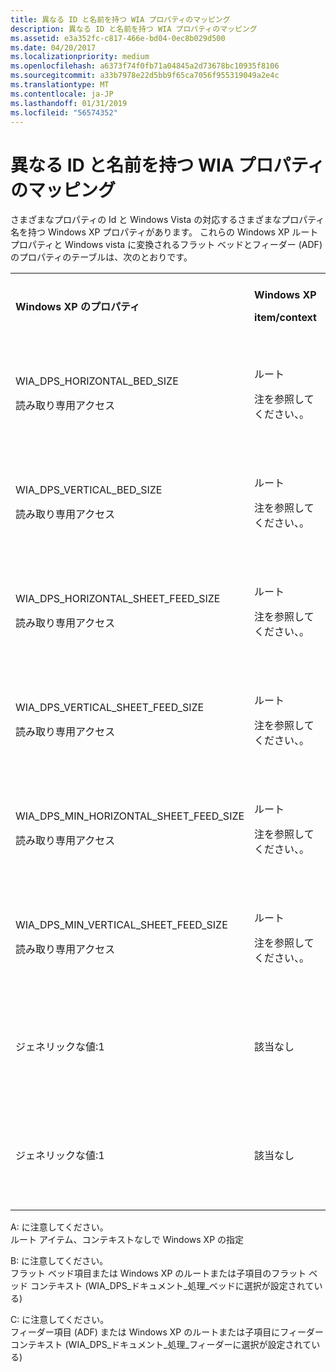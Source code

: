 ```yaml
---
title: 異なる ID と名前を持つ WIA プロパティのマッピング
description: 異なる ID と名前を持つ WIA プロパティのマッピング
ms.assetid: e3a352fc-c817-466e-bd04-0ec8b029d500
ms.date: 04/20/2017
ms.localizationpriority: medium
ms.openlocfilehash: a6373f74f0fb71a04845a2d73678bc10935f8106
ms.sourcegitcommit: a33b7978e22d5bb9f65ca7056f955319049a2e4c
ms.translationtype: MT
ms.contentlocale: ja-JP
ms.lasthandoff: 01/31/2019
ms.locfileid: "56574352"
---
```

# <a name="mapping-wia-properties-with-different-ids-and-names"></a>異なる ID と名前を持つ WIA プロパティのマッピング


さまざまなプロパティの Id と Windows Vista の対応するさまざまなプロパティ名を持つ Windows XP プロパティがあります。 これらの Windows XP ルート プロパティと Windows vista に変換されるフラット ベッドとフィーダー (ADF) のプロパティのテーブルは、次のとおりです。

<table>
<colgroup>
<col width="25%" />
<col width="25%" />
<col width="25%" />
<col width="25%" />
</colgroup>
<tbody>
<tr class="odd">
<td><p><strong>Windows XP のプロパティ</strong></p></td>
<td><p><strong>Windows XP</strong></p>
<p><strong>item/context</strong></p></td>
<td><p><strong>Windows Vista のプロパティ</strong></p></td>
<td><p><strong>Windows Vista</strong> <strong>項目</strong></p></td>
</tr>
<tr class="even">
<td><p>WIA_DPS_HORIZONTAL_BED_SIZE</p>
<p>読み取り専用アクセス</p></td>
<td><p>ルート</p>
<p>注を参照してください、。</p></td>
<td><p>WIA_IPS_MAX_HORIZONTAL_SIZE</p>
<p>読み取り専用アクセス</p></td>
<td><p>フラット ベッド</p>
<p>注を参照してください: b</p></td>
</tr>
<tr class="odd">
<td><p>WIA_DPS_VERTICAL_BED_SIZE</p>
<p>読み取り専用アクセス</p></td>
<td><p>ルート</p>
<p>注を参照してください、。</p></td>
<td><p>WIA_IPS_MAX_VERTICAL_SIZE</p>
<p>読み取り専用アクセス</p></td>
<td><p>フラット ベッド</p>
<p>注を参照してください: b</p></td>
</tr>
<tr class="even">
<td><p>WIA_DPS_HORIZONTAL_SHEET_FEED_SIZE</p>
<p>読み取り専用アクセス</p></td>
<td><p>ルート</p>
<p>注を参照してください、。</p></td>
<td><p>WIA_IPS_MAX_HORIZONTAL_SIZE</p>
<p>読み取り専用アクセス</p></td>
<td><p>フィーダー</p>
<p>注を参照してください: c</p></td>
</tr>
<tr class="odd">
<td><p>WIA_DPS_VERTICAL_SHEET_FEED_SIZE</p>
<p>読み取り専用アクセス</p></td>
<td><p>ルート</p>
<p>注を参照してください、。</p></td>
<td><p>WIA_IPS_MAX_HORIZONTAL_SIZE</p>
<p>読み取り専用アクセス</p></td>
<td><p>フィーダー</p>
<p>注を参照してください: c</p></td>
</tr>
<tr class="even">
<td><p>WIA_DPS_MIN_HORIZONTAL_SHEET_FEED_SIZE</p>
<p>読み取り専用アクセス</p></td>
<td><p>ルート</p>
<p>注を参照してください、。</p></td>
<td><p>WIA_IPS_MIN_HORIZONTAL_SIZE</p>
<p>読み取り専用アクセス</p></td>
<td><p>フィーダー</p>
<p>注を参照してください: c</p></td>
</tr>
<tr class="odd">
<td><p>WIA_DPS_MIN_VERTICAL_SHEET_FEED_SIZE</p>
<p>読み取り専用アクセス</p></td>
<td><p>ルート</p>
<p>注を参照してください、。</p></td>
<td><p>WIA_IPS_MIN_VERTICAL_SIZE</p>
<p>読み取り専用アクセス</p></td>
<td><p>フィーダー</p>
<p>注を参照してください: c</p></td>
</tr>
<tr class="even">
<td><p>ジェネリックな値:1</p></td>
<td><p>該当なし</p></td>
<td><p>WIA_IPS_MIN_HORIZONTAL_SIZE</p>
<p>読み取り専用アクセス</p></td>
<td><p>フラット ベッド</p>
<p>注を参照してください: c</p></td>
</tr>
<tr class="odd">
<td><p>ジェネリックな値:1</p></td>
<td><p>該当なし</p></td>
<td><p>WIA_IPS_MIN_VERTICAL_SIZE</p>
<p>読み取り専用アクセス</p></td>
<td><p>フラット ベッド</p>
<p>注を参照してください: c</p></td>
</tr>
</tbody>
</table>

 

<a href="" id="note-a-"></a>A: に注意してください。  
ルート アイテム、コンテキストなしで Windows XP の指定

<a href="" id="note-b-"></a>B: に注意してください。  
フラット ベッド項目または Windows XP のルートまたは子項目のフラット ベッド コンテキスト (WIA\_DPS\_ドキュメント\_処理\_ベッドに選択が設定されている)

<a href="" id="note-c-"></a>C: に注意してください。  
フィーダー項目 (ADF) または Windows XP のルートまたは子項目にフィーダー コンテキスト (WIA\_DPS\_ドキュメント\_処理\_フィーダーに選択が設定されている)

 

 




